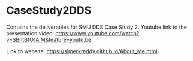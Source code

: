 # CaseStudy2DDS
Contains the deliverables for SMU DDS Case Study 2. 
Youtube link to the presentation video: https://www.youtube.com/watch?v=SBntBfO1AiM&feature=youtu.be

Link to website: https://simerkreddy.github.io/About_Me.html
